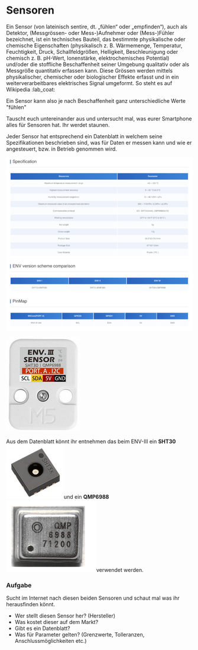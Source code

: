 # Sensoren

Ein Sensor (von lateinisch sentire, dt. „fühlen“ oder „empfinden“), auch als Detektor, (Messgrössen- oder Mess-)Aufnehmer oder (Mess-)Fühler bezeichnet, ist ein technisches Bauteil, das bestimmte physikalische oder chemische Eigenschaften (physikalisch z. B. Wärmemenge, Temperatur, Feuchtigkeit, Druck, Schallfeldgrößen, Helligkeit, Beschleunigung oder chemisch z. B. pH-Wert, Ionenstärke, elektrochemisches Potential) und/oder die stoffliche Beschaffenheit seiner Umgebung qualitativ oder als Messgröße quantitativ erfassen kann. Diese Grössen werden mittels physikalischer, chemischer oder biologischer Effekte erfasst und in ein weiterverarbeitbares elektrisches Signal umgeformt. So steht es auf Wikipedia :lab\_coat:

Ein Sensor kann also je nach Beschaffenheit ganz unterschiedliche Werte "fühlen"

Tauscht euch untereinander aus und untersucht mal, was eurer Smartphone alles für Sensoren hat. Ihr werdet staunen.

Jeder Sensor hat entsprechend ein Datenblatt in welchem seine Spezifikationen beschrieben sind, was für Daten er messen kann und wie er angesteuert, bzw. in Betrieb genommen wird.

![Datenblatt ENV III](<../../.gitbook/assets/Datenblatt ENV III.jpg>)

![](<../../.gitbook/assets/ENV III Sensor.png>)

Aus dem Datenblatt könnt ihr entnehmen das beim ENV-III ein **SHT30** ![](../../.gitbook/assets/SHT30.png)und ein **QMP6988** ![](<../../.gitbook/assets/QMP 6988.png>)verwendet werden.

### Aufgabe

Sucht im Internet nach diesen beiden Sensoren und schaut mal was ihr herausfinden könnt.

* Wer stellt diesen Sensor her? (Hersteller)
* Was kostet dieser auf dem Markt?
* Gibt es ein Datenblatt?
* Was für Parameter gelten? (Grenzwerte, Tolleranzen, Anschlussmöglichkeiten etc.)



